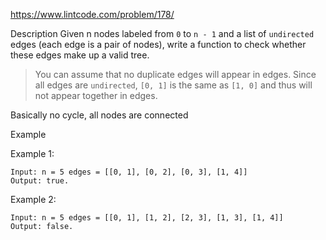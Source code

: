 https://www.lintcode.com/problem/178/

Description
Given n nodes labeled from `0` to `n - 1` and a list of `undirected` edges (each edge is a pair of nodes), write a function to check whether these edges make up a valid tree.

>You can assume that no duplicate edges will appear in edges. Since all edges are `undirected`, `[0, 1]` is the same as `[1, 0]` and thus will not appear together in edges.

Basically no cycle, all nodes are connected

Example

Example 1:
```
Input: n = 5 edges = [[0, 1], [0, 2], [0, 3], [1, 4]]
Output: true.
```
Example 2:
```
Input: n = 5 edges = [[0, 1], [1, 2], [2, 3], [1, 3], [1, 4]]
Output: false.
```